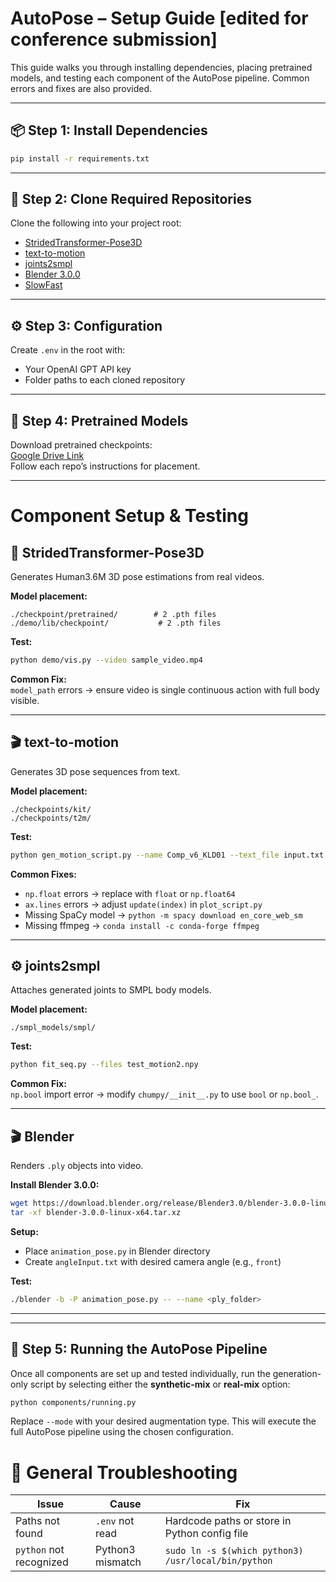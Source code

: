 # AutoPose – Setup Guide [edited for conference submission]
This guide walks you through installing dependencies, placing pretrained models, and testing each component of the AutoPose pipeline. Common errors and fixes are also provided.

---

## 📦 Step 1: Install Dependencies
```bash
pip install -r requirements.txt
```

---

## 📁 Step 2: Clone Required Repositories
Clone the following into your project root:

- [StridedTransformer-Pose3D](https://github.com/Vegetebird/StridedTransformer-Pose3D)
- [text-to-motion](https://github.com/EricGuo5513/text-to-motion)
- [joints2smpl](https://github.com/wangsen1312/joints2smpl)
- [Blender 3.0.0](https://download.blender.org/release/Blender3.0/)
- [SlowFast](https://github.com/facebookresearch/SlowFast)

---

## ⚙️ Step 3: Configuration
Create `.env` in the root with:

- Your OpenAI GPT API key
- Folder paths to each cloned repository

---

## 💾 Step 4: Pretrained Models
Download pretrained checkpoints:  
[Google Drive Link](https://drive.google.com/drive/folders/1E-ZslWCYv07YeGJbQxSFM3GiVt6tKrNk?usp=sharing)  
Follow each repo’s instructions for placement.

---

# Component Setup & Testing

## 🎯 StridedTransformer-Pose3D
Generates Human3.6M 3D pose estimations from real videos.

**Model placement:**
```
./checkpoint/pretrained/        # 2 .pth files
./demo/lib/checkpoint/           # 2 .pth files
```

**Test:**
```bash
python demo/vis.py --video sample_video.mp4
```

**Common Fix:**  
`model_path` errors → ensure video is single continuous action with full body visible.

---

## 🎬 text-to-motion
Generates 3D pose sequences from text.

**Model placement:**
```
./checkpoints/kit/
./checkpoints/t2m/
```

**Test:**
```bash
python gen_motion_script.py --name Comp_v6_KLD01 --text_file input.txt --repeat_time 1
```

**Common Fixes:**
- `np.float` errors → replace with `float` or `np.float64`
- `ax.lines` errors → adjust `update(index)` in `plot_script.py`
- Missing SpaCy model → `python -m spacy download en_core_web_sm`
- Missing ffmpeg → `conda install -c conda-forge ffmpeg`

---

## ⚙️ joints2smpl
Attaches generated joints to SMPL body models.

**Model placement:**
```
./smpl_models/smpl/
```

**Test:**
```bash
python fit_seq.py --files test_motion2.npy
```

**Common Fix:**  
`np.bool` import error → modify `chumpy/__init__.py` to use `bool` or `np.bool_`.

---

## 🎬 Blender
Renders `.ply` objects into video.

**Install Blender 3.0.0:**
```bash
wget https://download.blender.org/release/Blender3.0/blender-3.0.0-linux-x64.tar.xz
tar -xf blender-3.0.0-linux-x64.tar.xz
```

**Setup:**
- Place `animation_pose.py` in Blender directory
- Create `angleInput.txt` with desired camera angle (e.g., `front`)

**Test:**
```bash
./blender -b -P animation_pose.py -- --name <ply_folder>
```

---

---

## 🚀 Step 5: Running the AutoPose Pipeline
Once all components are set up and tested individually, run the generation-only script by selecting either the **synthetic-mix** or **real-mix** option:

```bash
python components/running.py 
```

Replace `--mode` with your desired augmentation type. This will execute the full AutoPose pipeline using the chosen configuration.

# 🔧 General Troubleshooting

| Issue | Cause | Fix |
|-------|-------|-----|
| Paths not found | `.env` not read | Hardcode paths or store in Python config file |
| `python` not recognized | Python3 mismatch | `sudo ln -s $(which python3) /usr/local/bin/python` |


